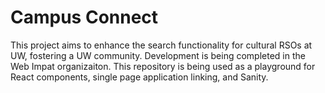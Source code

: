 # Campus Connect
This project aims to enhance the search functionality for cultural RSOs at UW, fostering a UW community. Development is being completed in the Web Impat organizaiton. This repository is being used as a playground for React components, single page application linking, and Sanity. 

